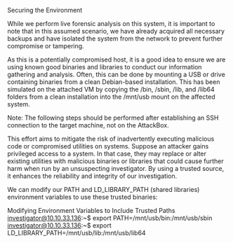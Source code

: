 Securing the Environment

While we perform live forensic analysis on this system, it is important to note that in this assumed scenario, we have already acquired all necessary backups and have isolated the system from the network to prevent further compromise or tampering.

As this is a potentially compromised host, it is a good idea to ensure we are using known good binaries and libraries to conduct our information gathering and analysis. Often, this can be done by mounting a USB or drive containing binaries from a clean Debian-based installation. This has been simulated on the attached VM by copying the /bin, /sbin, /lib, and /lib64 folders from a clean installation into the /mnt/usb mount on the affected system.

Note: The following steps should be performed after establishing an SSH connection to the target machine, not on the AttackBox.

This effort aims to mitigate the risk of inadvertently executing malicious code or compromised utilities on systems. Suppose an attacker gains privileged access to a system. In that case, they may replace or alter existing utilities with malicious binaries or libraries that could cause further harm when run by an unsuspecting investigator. By using a trusted source, it enhances the reliability and integrity of our investigation.

We can modify our PATH and LD_LIBRARY_PATH (shared libraries) environment variables to use these trusted binaries:

Modifying Environment Variables to Include Trusted Paths
investigator@10.10.33.136:~$ export PATH=/mnt/usb/bin:/mnt/usb/sbin
investigator@10.10.33.136:~$ export LD_LIBRARY_PATH=/mnt/usb/lib:/mnt/usb/lib64

